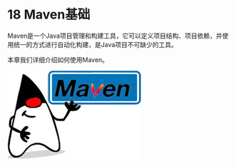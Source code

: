 # 18 Maven基础

Maven是一个Java项目管理和构建工具，它可以定义项目结构、项目依赖，并使用统一的方式进行自动化构建，是Java项目不可缺少的工具。

本章我们详细介绍如何使用Maven。

![maven](pic/18.0-Maven基础/l)